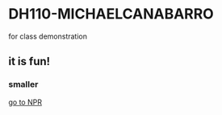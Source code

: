 # DH110-MICHAELCANABARRO
for class demonstration


## it is fun!

### smaller

[go to NPR](http://npr.org)
